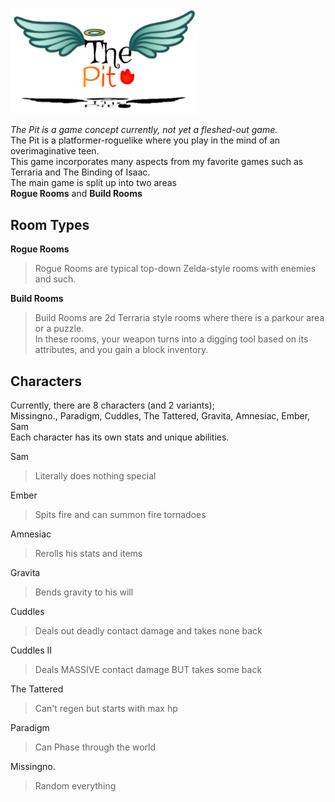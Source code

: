 <!DOCTYPE html>
<html>
<head>
  <link rel="icon" type="readme/x-icon" href="/readme/favicon.ico">
</head>
<body> <br>
 
<img src='readme/image2.jpg' width='300'> <br/>

*The Pit is a game concept currently, not yet a fleshed-out game.* <br/>
The Pit is a platformer-roguelike where you play in the mind of an overimaginative teen. <br/>
This game incorporates many aspects from my favorite games such as Terraria and The Binding of Isaac. <br/>
The main game is split up into two areas <br/>
**Rogue Rooms** and **Build Rooms** <br/>

## Room Types    
  **Rogue Rooms** <br/>
  > Rogue Rooms are typical top-down Zelda-style rooms with enemies and such. <br/>
  
  **Build Rooms** <br/>
  > Build Rooms are 2d Terraria style rooms where there is a parkour area or a puzzle. <br/>
  > In these rooms, your weapon turns into a digging tool based on its attributes, and you gain a block inventory. <br>
  
## Characters

Currently, there are 8 characters (and 2 variants); <br>
Missingno., Paradigm, Cuddles, The Tattered, Gravita, Amnesiac, Ember, Sam <br/>
Each character has its own stats and unique abilities. <br>

Sam <br>
> Literally does nothing special <br>

Ember <br>
> Spits fire and can summon fire tornadoes <br>

Amnesiac <br>
> Rerolls his stats and items <br>

Gravita <br>
> Bends gravity to his will <br>

Cuddles <br>
> Deals out deadly contact damage and takes none back <br>

Cuddles II <br>

> Deals MASSIVE contact damage BUT takes some back <br>


The Tattered <br>
> Can't regen but starts with max hp <br>

Paradigm <br>
> Can Phase through the world <br>

Missingno. <br>
> Random everything <br>

